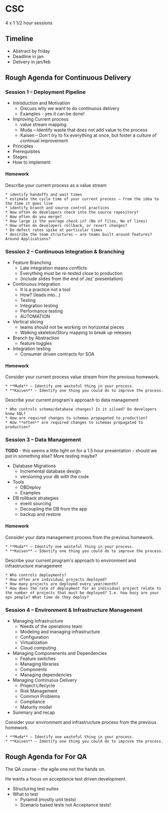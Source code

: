 CSC
===

4 x 1 1/2 hour sessions

Timeline
--------

* Abstract by friday
* Deadline in jan
* Delivery in jan/feb

Rough Agenda for Continuous Delivery
------------------------------------

### Session 1 – Deployment Pipeline

* Introduction and Motivation 
 	* Discuss why we want to do continuous delivery
	* Examples - yes it can be done!
* Improving Current process 
	* value stream mapping
	* Muda – Identify waste that does not add value to the process
	* Kaisen – Don't try to fix everything at once, but foster a culture of continual improvement
* Principles
* Prerequisites
* Stages
* How to implement

#### Homework

Describe your current process as a value stream

	* identify handoffs and wait times
	* estimate the cycle time of your current process – from the idea to the time it goes live
	* identify branch and source control practices
	* How often do developers check into the source repository? 
	* How often do you merge?
	* How large is the average check in? (No of files, No of lines) 
	* How often do developers rollback, or revert changes?
	* Do defect rates spike at particular times
	* describe the team structures – are teams built around features? Around Applications?

### Session 2 – Continuous Integration & Branching

* Feature Branching
	* Late integration means conflicts
	* Everything must be re-tested close to production
	* (include slides from the end of Jez' presentation)
* Continuous Integration
	* It is a practice not a tool
	* How? (leads into...)
	* Testing 
	* Integration testing
	* Performance testing
	* AUTOMATION
* Vertical slicing
	* teams should not be working on horizontal pieces
	* Walking skeleton/Story mapping to break up releases
* Branch by Abstraction
	* feature toggles
* Integration testing
	* Consumer driven contracts for SOA

#### Homework

Consider your current process value stream from the previous homework.

	* **Muda** – Identify one wasteful thing in your process.
	* **Kaisen** – Identify one thing you could do to improve the process.

Describe your current program's approach to data management

	* Who controls schema/database changes? Is it siloed? Do developers know SQL?
	* How are required changes to schemas propagated to production? 
	* How **often** are required changes to schemas propagated to production? 

### Session 3 – Data Management

**TODO** - this seems a little light on for a 1.5 hour presentation - should we put in something else? More testing maybe?

* Database Migrations
	* Incremental database design
	* versioning your db with the code
* Tools
	* DBDeploy
	* Examples
* DB rollback strategies
	* event sourcing
	* Decoupling the DB from the app
	* backup and restore

#### Homework

Consider your data management process from the previous homework.

	* **Muda** – Identify one wasteful thing in your process.
	* **Kaisen** – Identify one thing you could do to improve the process.

Describe your current program's approach to environment and infrastructure management

	* Who controls deployments? 
	* How often are individual projects deployed? 
	* How many projects are deployed every year/month? 
	* How does the rate of deployment for an individual project relate to the number of projects that must be deployed? I.e. how busy are your ops people? What time do they deploy?

### Session 4 – Environment & Infrastructure Management

* Managing Infrastructure
	* Needs of the operations team
	* Modeling and managing infrastructure
	* Configuration
	* Virtualization
	* Cloud computing
* Managing Componenents and Dependencies
	* Feature switches
	* Managing libraries
	* Components
	* Managing dependencies
* Managing Continuous Delivery
	* Project Lifecycle
	* Risk Management
	* Common Problems
	* Compliance
	* Maturity model
* Summary and recap

Consider your environment and infrastructure process from the previous homework.

	* **Muda** – Identify one wasteful thing in your process.
	* **Kaisen** – Identify one thing you could do to improve the process.

Rough Agenda for For QA
-----------------------

The QA course - the agile one not the hands on.

He wants a focus on acceptance test driven development. 

* Structuring test suites
* What to test
	* Pyramid (mostly unit tests)
	* Scenario based tests not Acceptance tests!

